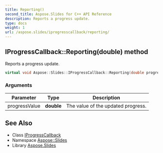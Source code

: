 ```yaml
---
title: Reporting()
second_title: Aspose.Slides for C++ API Reference
description: Reports a progress update.
type: docs
weight: 1
url: /aspose.slides/iprogresscallback/reporting/
---
```

## IProgressCallback::Reporting(double) method


Reports a progress update.

```cpp
virtual void Aspose::Slides::IProgressCallback::Reporting(double progressValue)=0
```


### Arguments

| Parameter | Type | Description |
| --- | --- | --- |
| progressValue | **double** | The value of the updated progress. |

## See Also

* Class [IProgressCallback](../)
* Namespace [Aspose::Slides](../../)
* Library [Aspose.Slides](../../../)